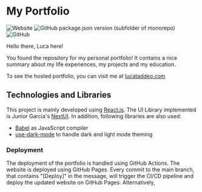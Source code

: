 # My Portfolio
![Website](https://img.shields.io/website?down_message=down&up_message=online&url=https%3A%2F%2Flucataddeo.com)
![GitHub package.json version (subfolder of monorepo)](https://img.shields.io/github/package-json/v/LucaTaddeo/portfolio?filename=src%2Fpackage.json)
![GitHub](https://img.shields.io/github/license/LucaTaddeo/portfolio)


Hello there, Luca here! 

You found the repository for my personal portfolio! It contains a nice summary about my life experiences, my projects and my education. 

To see the hosted portfolio, you can visit me at [lucataddeo.com](https://lucataddeo.com)

## Technologies and Libraries
This project is mainly developed using [React.js](https://reactjs.org). The UI Library implemented is Junior Garcia's [NextUI](https://nextui.org). In addition, following libraries are also used: 

- [Babel](https://babeljs.io) as JavaScript compiler
- [use-dark-mode](https://github.com/donavon/use-dark-mode) to handle dark and light mode theming

### Deployment
The deployment of the portfolio is handled using GitHub Actions. The website is deployed using GitHub Pages. Every commit to the main branch, that contains "[Deploy]" in the message, will trigger the CI/CD pipeline and deploy the updated website on GitHub Pages. Alternatively, 
